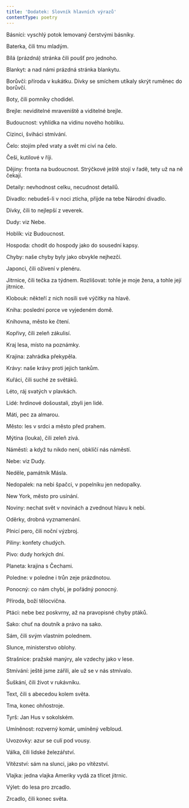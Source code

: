 ```yaml
---
title: 'Dodatek: Slovník hlavních výrazů'
contentType: poetry
---
```


<section>

Básníci: vyschlý potok lemovaný čerstvými básníky.

Baterka, čili tmu mladým.

Bílá (prázdná) stránka čili poušť pro jednoho.

Blankyt: a nad námi prázdná stránka blankytu.

Borůvčí: příroda v kukátku. Dívky se smíchem utíkaly skrýt ruměnec do borůvčí.

Boty, čili pomníky chodidel.

Brejle: neviditelné mraveniště a viditelné brejle.

Budoucnost: vyhlídka na vidinu nového hoblíku.

Cizinci, šviháci stmívání.

Čelo: stojím před vraty a svět mi civí na čelo.

Češi, kutilové v říji.

Dějiny: fronta na budoucnost. Strýčkové ještě stojí v řadě, tety už na ně čekají.

Detaily: nevhodnost celku, necudnost detailů.

Divadlo: nebudeš-li v noci zticha, přijde na tebe Národní divadlo.

Dívky, čili to nejlepší z veverek.

Dudy: viz Nebe.

Hoblík: viz Budoucnost.

Hospoda: chodit do hospody jako do sousední kapsy.

Chyby: naše chyby byly jako obvykle nejhezčí.

Japonci, čili oživení v plenéru.

Jitrnice, čili tečka za týdnem. Rozlišovat: tohle je moje žena, a tohle její jitrnice.

Klobouk: někteří z nich nosili své výčitky na hlavě.

Kniha: poslední porce ve vyjedeném domě.

Knihovna, město ke čtení.

Kopřivy, čili zeleň zákulisí.

Kraj lesa, místo na poznámky.

Krajina: zahrádka překypěla.

Krávy: naše krávy proti jejich tankům.

Kuřáci, čili suché ze světáků.

Léto, ráj svatých v plavkách.

Lidé: hrdinové došoustali, zbyli jen lidé.

Máti, pec za almarou.

Město: les v srdci a město před prahem.

Mýtina (louka), čili zeleň zívá.

Náměstí: a když tu nikdo není, obklíčí nás náměstí.

Nebe: viz Dudy.

Neděle, památník Másla.

Nedopalek: na nebi špačci, v popelníku jen nedopalky.

New York, město pro usínání.

Noviny: nechat svět v novinách a zvednout hlavu k nebi.

Oděrky, drobná vyznamenání.

Plnicí pero, čili noční výzbroj.

Piliny: konfety chudých.

Pivo: dudy horkých dní.

Planeta: krajina s Čechami.

Poledne: v poledne i trůn zeje prázdnotou.

Ponocný: co nám chybí, je pořádný ponocný.

Příroda, boží tělocvična.

Ptáci: nebe bez poskvrny, až na pravopisné chyby ptáků.

Sako: chuť na doutník a právo na sako.

Sám, čili svým vlastním polednem.

Slunce, ministerstvo oblohy.

Strašnice: pražské manýry, ale vzdechy jako v lese.

Stmívání: ještě jsme zářili, ale už se v nás stmívalo.

Šuškání, čili život v rukávníku.

Text, čili s abecedou kolem světa.

Tma, konec ohňostroje.

Tyrš: Jan Hus v sokolském.

Umíněnost: rozverný komár, umíněný velbloud.

Uvozovky: azur se culí pod vousy.

Válka, čili lidské železářství.

Vítězství: sám na slunci, jako po vítězství.

Vlajka: jedna vlajka Ameriky vydá za třicet jitrnic.

Výlet: do lesa pro zrcadlo.

Zrcadlo, čili konec světa.

[^2]: Až se přesunu do Francie, najdu tu ten nápad skutečně realizován.

</section>
